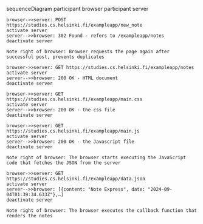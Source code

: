 sequenceDiagram
    participant browser
    participant server

    browser->>server: POST https://studies.cs.helsinki.fi/exampleapp/new_note
    activate server
    server-->>browser: 302 Found - refers to /exampleapp/notes
    deactivate server

    Note right of browser: Browser requests the page again after successful post, prevents duplicates 

    browser->>server: GET https://studies.cs.helsinki.fi/exampleapp/notes
    activate server
    server-->>browser: 200 OK - HTML document
    deactivate server

    browser->>server: GET https://studies.cs.helsinki.fi/exampleapp/main.css
    activate server
    server-->>browser: 200 OK - the css file
    deactivate server

    browser->>server: GET https://studies.cs.helsinki.fi/exampleapp/main.js
    activate server
    server-->>browser: 200 OK - the Javascript file
    deactivate server

    Note right of browser: The browser starts executing the JavaScript code that fetches the JSON from the server

    browser->>server: GET https://studies.cs.helsinki.fi/exampleapp/data.json
    activate server
    server-->>browser: [{content: "Note Express", date: "2024-09-04T01:39:34.633Z"},…]
    deactivate server

    Note right of browser: The browser executes the callback function that renders the notes
